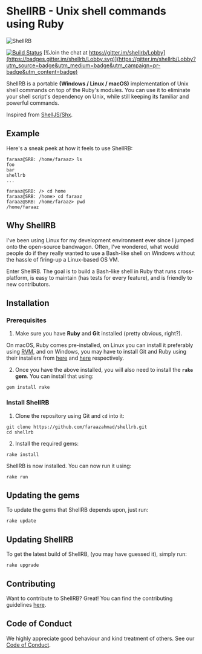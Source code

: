 # ShellRB - Unix shell commands using Ruby

![ShellRB](ShellRB.png)

[![Build Status](https://travis-ci.org/faraazahmad/shellrb.svg?branch=master)](https://travis-ci.org/faraazahmad/shellrb)
[![Join the chat at https://gitter.im/shellrb/Lobby](https://badges.gitter.im/shellrb/Lobby.svg)](https://gitter.im/shellrb/Lobby?utm_source=badge&utm_medium=badge&utm_campaign=pr-badge&utm_content=badge)

ShellRB is a portable **(Windows / Linux / macOS)** implementation of Unix shell commands on top of the Ruby's modules. You can use it to eliminate your shell script's dependency on Unix, while still keeping its familiar and powerful commands.

Inspired from [ShellJS/Shx](https://github.com/shelljs/shx).

## Example
Here's a sneak peek at how it feels to use ShellRB:
```
faraaz@SRB: /home/faraaz> ls
foo
bar
shellrb
...

faraaz@SRB: /> cd home
faraaz@SRB: /home> cd faraaz
faraaz@SRB: /home/faraaz> pwd
/home/faraaz

```

## Why ShellRB
I've been using Linux for my development environment ever since I jumped onto the open-source bandwagon. Often, I've wondered, what would people do if they really wanted to use a Bash-like shell on Windows without the hassle of firing-up a Linux-based OS VM.

Enter ShellRB. The goal is to build a Bash-like shell in Ruby that runs cross-platform, is easy to maintain (has tests for every feature), and is friendly to new contributors.

## Installation
### Prerequisites
1. Make sure you have **Ruby** and **Git** installed (pretty obvious, right?).

  On macOS, Ruby comes pre-installed, on Linux you can install it preferably using [RVM](https://rvm.io), and on Windows, you may have to install Git and Ruby using their installers from [here](https://git-scm.com/download/win) and [here](https://rubyinstaller.org/) respectively.

2. Once you have the above installed, you will also need to install the **`rake` gem**. You can install that using:
  ```
  gem install rake
  ```

### Install ShellRB
1. Clone the repository using Git and `cd` into it:
  ```
  git clone https://github.com/faraazahmad/shellrb.git
  cd shellrb
  ```
2. Install the required gems:
  ```
  rake install
  ```

ShellRB is now installed. You can now run it using:
```
rake run
```

## Updating the gems
To update the gems that ShellRB depends upon, just run:
```
rake update
```

## Updating ShellRB
To get the latest build of ShellRB, (you may have guessed it), simply run:
```
rake upgrade
```

## Contributing
Want to contribute to ShellRB? Great! You can find the contributing guidelines [here](CONTRIBUTING.md).

## Code of Conduct
We highly appreciate good behaviour and kind treatment of others. See our [Code of Conduct](CODE_OF_CONDUCT.md).
